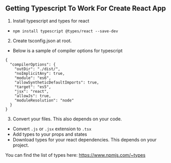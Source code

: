 ## Getting Typescript To Work For Create React App

1. Install typescript and types for react
- `npm install typescript @types/react --save-dev`

2. Create tsconfig.json at root.
- Below is a sample of compiler options for typescript

```
{
  "compilerOptions": {
    "outDir": "./dist/",
    "noImplicitAny": true,
    "module": "es6",
    "allowSyntheticDefaultImports": true,
    "target": "es5",
    "jsx": "react",
    "allowJs": true,
    "moduleResolution": "node"
  }
}
```

3. Convert your files. This also depends on your code.
- Convert `.js` or `.jsx` extension to `.tsx`
- Add types to your props and states
- Download types for your react dependencies. This depends on your project. 

You can find the list of types here: https://www.npmjs.com/~types